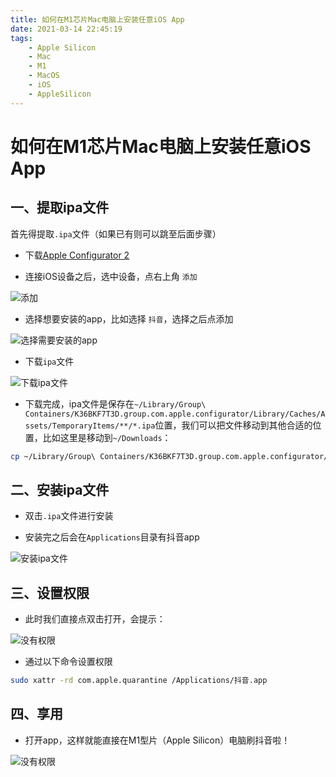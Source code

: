```yaml
---
title: 如何在M1芯片Mac电脑上安装任意iOS App
date: 2021-03-14 22:45:19
tags:
    - Apple Silicon
    - Mac
    - M1
    - MacOS
    - iOS
    - AppleSilicon
---
```



# 如何在M1芯片Mac电脑上安装任意iOS App

## 一、提取ipa文件
首先得提取`.ipa`文件（如果已有则可以跳至后面步骤）
* 下载[Apple Configurator 2](https://apps.apple.com/cn/app/apple-configurator-2/id1037126344?mt=12)


* 连接iOS设备之后，选中设备，点右上角 `添加`

![添加](https://icdn.microzz.com/20210314/add.png)

* 选择想要安装的app，比如选择 `抖音`，选择之后点添加

![选择需要安装的app](https://icdn.microzz.com/20210314/select-app.png)

* 下载`ipa`文件

![下载ipa文件](https://icdn.microzz.com/20210314/download-ipa.png)

* 下载完成，ipa文件是保存在`~/Library/Group\ Containers/K36BKF7T3D.group.com.apple.configurator/Library/Caches/Assets/TemporaryItems/**/*.ipa`位置，我们可以把文件移动到其他合适的位置，比如这里是移动到`~/Downloads`：

```bash
cp ~/Library/Group\ Containers/K36BKF7T3D.group.com.apple.configurator/Library/Caches/Assets/TemporaryItems/**/*.ipa ~/Downloads
```

## 二、安装ipa文件

* 双击`.ipa`文件进行安装

* 安装完之后会在`Applications`目录有抖音app

![安装ipa文件](https://icdn.microzz.com/20210314/install-ipa-end.png)

## 三、设置权限

* 此时我们直接点双击打开，会提示：

![没有权限](https://icdn.microzz.com/20210314/no-permission.png)

* 通过以下命令设置权限

```bash
sudo xattr -rd com.apple.quarantine /Applications/抖音.app
```

## 四、享用

* 打开app，这样就能直接在M1型片（Apple Silicon）电脑刷抖音啦！

![没有权限](https://icdn.microzz.com/20210314/enjoy.png)